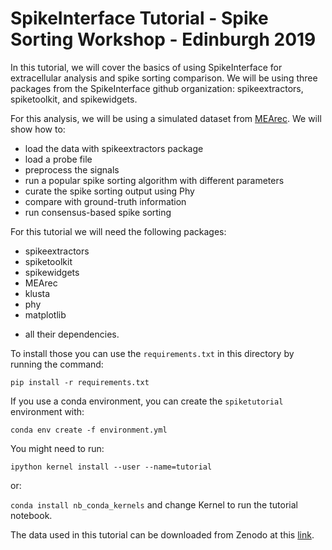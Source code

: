 # SpikeInterface Tutorial - Spike Sorting Workshop - Edinburgh 2019


In this tutorial, we will cover the basics of using SpikeInterface for extracellular analysis and spike sorting comparison. We will be using three packages from the SpikeInterface github organization: spikeextractors, spiketoolkit, and spikewidgets.

For this analysis, we will be using a simulated dataset from [MEArec](https://github.com/alejoe91/MEArec). We will show how to:

- load the data with spikeextractors package
- load a probe file
- preprocess the signals
- run a popular spike sorting algorithm with different parameters
- curate the spike sorting output using Phy
- compare with ground-truth information
- run consensus-based spike sorting


For this tutorial we will need the following packages:
- spikeextractors
- spiketoolkit
- spikewidgets
- MEArec
- klusta
- phy
- matplotlib

+ all their dependencies.

To install those you can use the `requirements.txt` in this directory by running the command:

`pip install -r requirements.txt`

If you use a conda environment, you can create the `spiketutorial` environment with:

`conda env create -f environment.yml`

You might need to run:

`ipython kernel install --user --name=tutorial`

or:

`conda install nb_conda_kernels` and change Kernel to run the tutorial notebook.


The data used in this tutorial can be downloaded from Zenodo at this [link](https://doi.org/10.5281/zenodo.3260283
).
